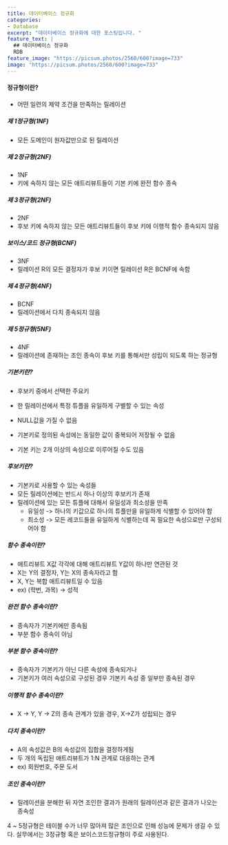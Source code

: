 ```yaml
---
title: 데이터베이스 정규화
categories:
- Database
excerpt: "데이터베이스 정규화에 대한 포스팅입니다. "
feature_text: |
  ## 데이터베이스 정규화
  RDB
feature_image: "https://picsum.photos/2560/600?image=733"
image: "https://picsum.photos/2560/600?image=733"
---
```


#### 정규형이란?
- 어떤 일련의 제약 조건을 만족하는 릴레이션

##### 제 1정규형(1NF)
- 모든 도메인이 원자값만으로 된 릴레이션
##### 제 2정규형(2NF) 
- 1NF
- 키에 속하지 않는 모든 애트리뷰트들이 기본 키에 완전 함수 종속
##### 제 3정규형(2NF)
- 2NF
- 후보 키에 속하지 않는 모든 애트리뷰트들이 후보 키에
이행적 함수 종속되지 않음
##### 보이스/코드 정규형(BCNF)
- 3NF
- 릴레이션 R의 모든 결정자가 후보 키이면 릴레이션 R은 BCNF에 속함
##### 제 4정규형(4NF)
- BCNF
- 릴레이션에서 다치 종속되지 않음
##### 제 5정규형(5NF)
- 4NF
- 릴레이션에 존재하는 조인 종속이 후보 키를 통해서만 성립이 되도록 하는 정규형

##### 기본키란? 
- 후보키 중에서 선택한 주요키

- 한 릴레이션에서 특정 튜플을 유일하게 구별할 수 있는 속성

- NULL값을 가질 수 없음

- 기본키로 정의된 속성에는 동일한 값이 중복되어 저장될 수 없음

- 기본 키는 2개 이상의 속성으로 이루어질 수도 있음
  
##### 후보키란?
- 기본키로 사용할 수 있는 속성들
- 모든 릴레이션에는 반드시 하나 이상의 후보키가 존재
- 릴레이션에 있는 모든 튜플에 대해서 유일성과 최소성을 만족
	+ 유일성 -> 하나의 키값으로 하나의 튜플만을 유일하게 식별할 수 있어야 함
	+ 최소성 -> 모든 레코드들을 유일하게 식별하는데 꼭 필요한 속성으로만 구성되어야 함
  
##### 함수 종속이란?
- 애트리뷰트 X값 각각에 대해 애트리뷰트 Y값이 하나만 연관된 것
- X는 Y의 결정자, Y는 X의 종속자라고 함
- X, Y는 복합 애트리뷰트일 수 있음
- ex) (학번, 과목) -> 성적
  
##### 완전 함수 종속이란?
- 종속자가 기본키에만 종속됨
- 부분 함수 종속이 아님
  
##### 부분 함수 종속이란?
- 종속자가 기본키가 아닌 다른 속성에 종속되거나
- 기본키가 여러 속성으로 구성된 경우 기본키 속성 중 일부만 종속된 경우
  
##### 이행적 함수 종속이란?
- X -> Y, Y -> Z의 종속 관계가 있을 경우, X->Z가 성립되는 경우
  
##### 다치 종속이란?
- A의 속성값은 B의 속성값의 집합을 결정하게됨
- 두 개의 독립된 애트리뷰트가 1:N 관계로 대응하는 관계
- ex) 회원번호, 주문 도서

##### 조인 종속이란?
- 릴레이션을 분해한 뒤 자연 조인한 결과가 원래의 릴레이션과 같은 결과가 나오는 종속성
  

4 ~ 5정규형은 테이블 수가 너무 많아져  많은 조인으로 인해 성능에 문제가 생길 수 있다. 
실무에서는 3정규형 혹은 보이스코드정규형이 주로 사용된다.
